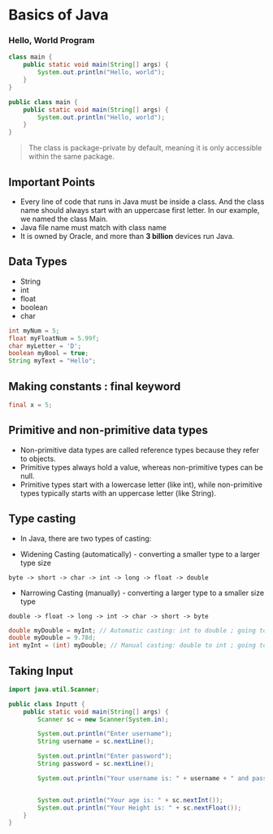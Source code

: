 # Basics of Java


### Hello, World Program
```java
class main {
    public static void main(String[] args) {
        System.out.println("Hello, world");
    }
}
```

```java
public class main {
    public static void main(String[] args) {
        System.out.println("Hello, world");
    }
}
```
>The class is package-private by default, meaning it is only accessible within the same package.


## Important Points
- Every line of code that runs in Java must be inside a class. And the class name should always start with an uppercase first letter. In our example, we named the class Main.
- Java file name must match with class name
- It is owned by Oracle, and more than **3 billion** devices run Java.

## Data Types
- String
- int
- float
- boolean
- char

```java
int myNum = 5;
float myFloatNum = 5.99f;
char myLetter = 'D';
boolean myBool = true;
String myText = "Hello";
```

## Making constants : final keyword
```java
final x = 5;
```

## Primitive and non-primitive data types
- Non-primitive data types are called reference types because they refer to objects.
- Primitive types always hold a value, whereas non-primitive types can be null.
- Primitive types start with a lowercase letter (like int), while non-primitive types typically starts with an uppercase letter (like String).

## Type casting
- In Java, there are two types of casting:

- Widening Casting (automatically) - converting a smaller type to a larger type size
```
byte -> short -> char -> int -> long -> float -> double
```
- Narrowing Casting (manually) - converting a larger type to a smaller size type
```
double -> float -> long -> int -> char -> short -> byte
```

```java
double myDouble = myInt; // Automatic casting: int to double ; going to higher data type
double myDouble = 9.78d;
int myInt = (int) myDouble; // Manual casting: double to int ; going to lower data type
```


## Taking Input
```java
import java.util.Scanner;

public class Inputt {
    public static void main(String[] args) {
        Scanner sc = new Scanner(System.in);

        System.out.println("Enter username");
        String username = sc.nextLine();

        System.out.println("Enter password");
        String password = sc.nextLine();

        System.out.println("Your username is: " + username + " and password is: " + password);


        System.out.println("Your age is: " + sc.nextInt());
        System.out.println("Your Height is: " + sc.nextFloat());
    }
}
```



